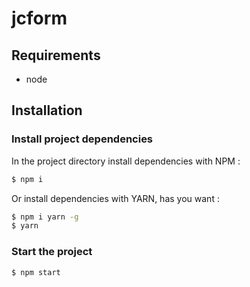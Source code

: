 # jcform

## Requirements

- node

## Installation

### Install project dependencies
In the project directory install dependencies with NPM :
``` bash
$ npm i
```

Or install dependencies with YARN, has you want :
``` bash
$ npm i yarn -g
$ yarn
```


### Start the project
``` bash
$ npm start
```

